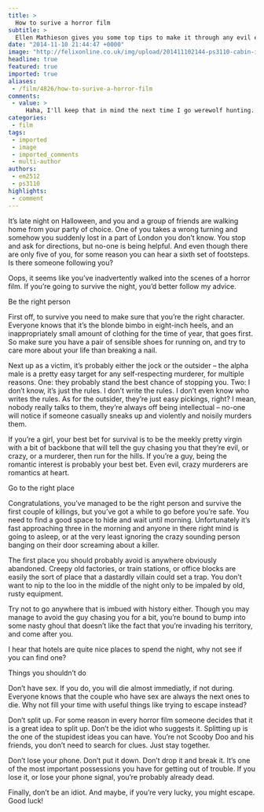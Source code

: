 ```yaml
---
title: >
  How to surive a horror film
subtitle: >
  Ellen Mathieson gives you some top tips to make it through any evil encounters you might have this Halloween
date: "2014-11-10 21:44:47 +0000"
image: "http://felixonline.co.uk/img/upload/201411102144-ps3110-cabin-in-the-woods.jpg"
headline: true
featured: true
imported: true
aliases:
 - /film/4826/how-to-surive-a-horror-film
comments:
 - value: >
     Haha, I'll keep that in mind the next time I go werewolf hunting. But you forgot to mention one important thing: <br>Always look where you are running, and if you trip and fall, just stand up and keep running! If I can continue to hike for three hours with a bleeding leg, you can run with a sprained ankle for three minutes! Never understoood why the characters always just turn around and try to crawl away instead of just standing up and taking to their heels.
categories:
 - film
tags:
 - imported
 - image
 - imported_comments
 - multi-author
authors:
 - em2512
 - ps3110
highlights:
 - comment
---
```


It’s late night on Halloween, and you and a group of friends are walking home from your party of choice. One of you takes a wrong turning and somehow you suddenly lost in a part of London you don’t know. You stop and ask for directions, but no-one is being helpful. And even though there are only five of you, for some reason you can hear a sixth set of footsteps. Is there someone following you?

Oops, it seems like you’ve inadvertently walked into the scenes of a horror film. If you’re going to survive the night, you’d better follow my advice.

Be the right person

First off, to survive you need to make sure that you’re the right character. Everyone knows that it’s the blonde bimbo in eight-inch heels, and an inappropriately small amount of clothing for the time of year, that goes first. So make sure you have a pair of sensible shoes for running on, and try to care more about your life than breaking a nail.

Next up as a victim, it’s probably either the jock or the outsider – the alpha male is a pretty easy target for any self-respecting murderer, for multiple reasons. One: they probably stand the best chance of stopping you. Two: I don’t know, it’s just the rules. I don’t write the rules. I don’t even know who writes the rules. As for the outsider, they’re just easy pickings, right? I mean, nobody really talks to them, they’re always off being intellectual – no-one will notice if someone casually sneaks up and violently and noisily murders them.

If you’re a girl, your best bet for survival is to be the meekly pretty virgin with a bit of backbone that will tell the guy chasing you that they’re evil, or crazy, or a murderer, then run for the hills. If you’re a guy, being the romantic interest is probably your best bet. Even evil, crazy murderers are romantics at heart.

Go to the right place

Congratulations, you’ve managed to be the right person and survive the first couple of killings, but you’ve got a while to go before you’re safe. You need to find a good space to hide and wait until morning. Unfortunately it’s fast approaching three in the morning and anyone in there right mind is going to asleep, or at the very least ignoring the crazy sounding person banging on their door screaming about a killer.

The first place you should probably avoid is anywhere obviously abandoned. Creepy old factories, or train stations, or office blocks are easily the sort of place that a dastardly villain could set a trap. You don’t want to nip to the loo in the middle of the night only to be impaled by old, rusty equipment.

Try not to go anywhere that is imbued with history either. Though you may manage to avoid the guy chasing you for a bit, you’re bound to bump into some nasty ghoul that doesn’t like the fact that you’re invading his territory, and come after you.

I hear that hotels are quite nice places to spend the night, why not see if you can find one?

Things you shouldn’t do

Don’t have sex. If you do, you will die almost immediatly, if not during. Everyone knows that the couple who have sex are always the next ones to die. Why not fill your time with useful things like trying to escape instead?

Don’t split up. For some reason in every horror film someone decides that it is a great idea to split up. Don’t be the idiot who suggests it. Splitting up is the one of the stupidest ideas you can have. You’re not Scooby Doo and his friends, you don’t need to search for clues. Just stay together.

Don’t lose your phone. Don’t put it down. Don’t drop it and break it. It’s one of the most important possessions you have for getting out of trouble. If you lose it, or lose your phone signal, you’re probably already dead.

Finally, don’t be an idiot. And maybe, if you’re very lucky, you might escape. Good luck!
